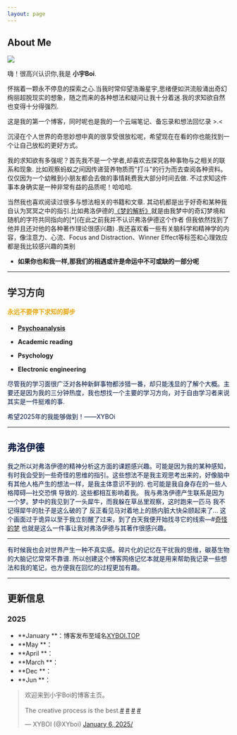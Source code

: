 ```yaml
---
layout: page
---
```


## About Me

<img src="https://MinecraftHIM.github.io/shanghai.jpg" class="floatpic">



嗨！很高兴认识你,我是 **小宇Boi**.<br>

怀揣着一颗永不停息的探索之心.当我时常仰望浩瀚星宇,思绪便如洪流般涌出奇幻绚丽超脱现实的想象，随之而来的各种想法和疑问让我十分着迷.我的求知欲自然也变得十分得强烈. 

这是我的第一个博客，同时呢也是我的一个云端笔记、备忘录和想法回忆录 >.<

沉浸在个人世界的奇思妙想中真的很享受很放松呢，希望现在在看的你也能找到一个让自己放松的更好方式。

我的求知欲有多强呢？首先我不是一个学者,却喜欢去探究各种事物与之相关的联系和现象. 比如观察蚂蚁之间因传递营养物质而"打斗"的行为而去查阅各种资料。仅仅因为一个幼稚到小朋友都会去做的事情耗费我大部分时间去做. 不过求知这件事本身确实是一种非常有益的品质呢！哈哈哈.

当然我也喜欢阅读过很多与想法相关的书籍和文章. 其动机都是出于好奇和某种我自认为冥冥之中的指引.比如弗洛伊德的[《梦的解析》](https://baike.baidu.com/item/梦的解析/2003222)就是由我梦中的奇幻梦境和随机的字符共同指向的[*](在此之前我并不认识弗洛伊德这个作者 但我依然找到了他并且还对他的各种著作理论很感兴趣) .我还喜欢看一些有关脑科学和精神学的内容，像注意力、心流、Focus and Distraction、Winner Effect等标签和心理效应都是我比较感兴趣的类别<br>

- **如果你也和我一样,那我们的相遇或许是命运中不可或缺的一部分呢**

---

## 学习方向

#### **<font color="#E7A712">永远不要停下求知的脚步</font>**

- **[Psychoanalysis](https://www.britannica.com/biography/Sigmund-Freud/Psychoanalytic-theory)**

- **Academic reading**

- **Psychology**

- **Electronic engineering**

​       <font color="##141414">尽管我的学习面很广泛对各种新鲜事物都涉猎一番，却只能浅显的了解个大概。主要还是因为我的三分钟热度，我也想找一个主要的学习方向，对于自由学习者来说其实是一件挺难的事.

希望2025年的我能够做到！——XYBOi

---
## 弗洛伊德
​      我之所以对弗洛伊德的精神分析这方面的课题感兴趣。可能是因为我的某种感知，有时我会受到一些奇怪的思维的指引。这些想法不是我主观思考出来的，好像脑中有其他人格产生的想法一样，是我主体意识不到的. 
也可能是我自身存在的一些人格障碍—社交恐惧 导致的. 这些都相互影响着我。
   我与弗洛伊德产生联系是因为一个梦。梦中的我见到了一头犀牛，而我躲在草丛里观察，这时跑来一匹马 我不记得犀牛的肚子是这么破的了 反正看见马对着地上的肠内脏大快朵颐起来了...
这个画面过于诡异以至于我立刻醒了过来，到了白天我便开始找寻它的线索—#[奇怪的梦]()
也就是这么一件事让我对弗洛伊德与其著作很感兴趣。

---

​       有时候我也会对世界产生一种不真实感。碎片化的记忆在干扰我的思维，碳基生物的大脑记忆常常不靠谱. 
所以创建这个博客网络记忆本就是用来帮助我记录一些想法和我的笔记，也方便我在回忆的过程更加有趣。<br></font>

---

## 更新信息

### **2025**
- **January **：博客发布至域名[XYBOI.TOP](http://www.xyboi.top)
- **May **：
- **April **：
- **March **：
- **Dec **：
- **Jun **：



<blockquote class="twitter-tweet"><p lang="en" dir="ltr">欢迎来到小宇Boi的博客主页。
<br><br>The creative process is the best.<a href="https://minecrafthim.github.io/">#</a> <a href="https://minecrafthim.github.io/">#</a> <a href="https://minecrafthim.github.io/">#</a> <a href="https://minecrafthim.github.io/">#</a></p>&mdash; XYBOI (@XYboi) <a href="">January 6, 2025/<script async src="https://platform.twitter.com/widgets.js" charset="utf-8"></script>


